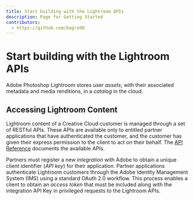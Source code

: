 ```yaml
---
title: Start building with the Lightroom APIs
description: Page for Getting Started
contributors:
  - https://github.com/bagra98
---
```


# Start building with the Lightroom APIs

Adobe Photoshop Lightroom stores user _assets_, with their associated metadata and media renditions, in a _catalog_ in the cloud.

## Accessing Lightroom Content

Lightroom content of a Creative Cloud customer is managed through a set of RESTful APIs. These APIs are available only to entitled partner applications that have authenticated the customer, and the customer has given their express permission to the client to act on their behalf. The [API Reference](../api/) documents the available APIs.

Partners must register a new _integration_ with Adobe to obtain a unique client identifier (_API key_) for their application. Partner applications authenticate Lightroom customers through the Adobe Identity Management System (IMS) using a standard OAuth 2.0 workflow. This process enables a client to obtain an _access token_ that must be included along with the integration API Key in privileged requests to the Lightroom APIs.
